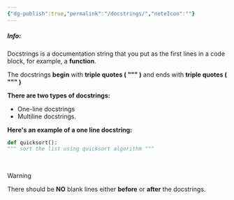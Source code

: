 ```yaml
---
{"dg-publish":true,"permalink":"/docstrings/","noteIcon":""}
---
```


##### Info:

Docstrings is a documentation string that you put as the first lines in a code block, for example, a **function**. 

The docstrings **begin** with **triple quotes ( """ )** and ends with **triple quotes ( """ )** 

**There are two types of docstrings:**
- One-line docstrings
- Multiline docstrings.

**Here's an example of a one line docstring:**

```Python
def quicksort(): 
""" sort the list using quicksort algorithm """
```

<br>

> [!Warning]
> There should be **NO** blank lines either **before** or **after** the docstrings.